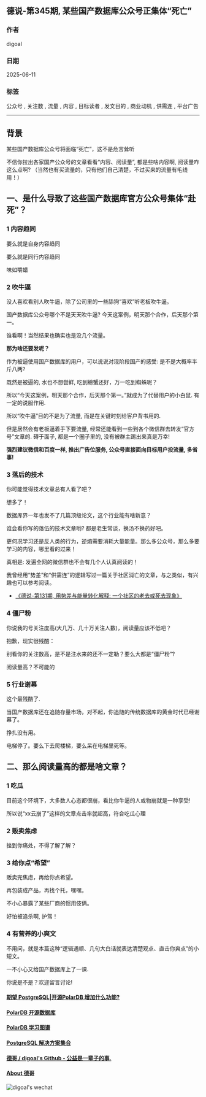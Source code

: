 ## 德说-第345期, 某些国产数据库公众号正集体“死亡”  
                                            
### 作者                                            
digoal                                            
                                            
### 日期                                            
2025-06-11                                          
                                            
### 标签                                            
公众号 , 关注数 , 流量 , 内容 , 目标读者 , 发文目的 , 商业动机 , 供需连 , 平台广告   
                                            
----                                            
                                            
## 背景    
某些国产数据库公众号将面临“死亡”，这不是危言耸听  
  
不信你拉出各家国产公众号的文章看看“内容、阅读量”, 都是些啥内容啊, 阅读量咋这么点啊? （当然也有买流量的，只有他们自己清楚，不过买来的流量有毛线用！）  
  
## 一、是什么导致了这些国产数据库官方公众号集体“赴死”？  
  
  
### 1 内容趋同  
  
要么就是自身内容趋同  
  
要么就是同行内容趋同  
  
味如嚼蜡  
  
  
### 2 吹牛逼  
没人喜欢看别人吹牛逼，除了公司里的一些舔狗“喜欢”听老板吹牛逼。    
  
国产数据库公众号哪个不是天天吹牛逼? 今天这案例，明天那个合作，后天那个第一。  
  
谁看啊！当然结果也确实也是没几个流量。  
  
<b> 那为啥还要发呢？ </b>   
  
作为被逼使用国产数据库的用户，可以说说对现阶段国产的感受: 是不是大概率半斤八两?   
  
既然是被逼的, 水也不想尝鲜, 吃到螃蟹还好，万一吃到蜘蛛呢？  
  
所以“今天这案例，明天那个合作，后天那个第一。”就成为了代替用户的小白鼠. 有一定的说服作用.    
  
所以“吹牛逼”目的不是为了流量, 而是在关键时刻给客户背书用的.   
  
但是居然会有老板逼着手下要流量, 经常还能看到一些到各个微信群去转发“官方号”文章的. 碍于面子, 都是一个圈子里的, 没有被群主踢出来真是万幸!      
  
<b> 强烈建议微信和百度一样, 推出广告位服务, 公众号直接面向目标用户投流量, 多省事! </b>    
  
### 3 落后的技术  
你可能觉得技术文章总有人看了吧？  
  
想多了！  
  
数据库界一年也发不了几篇顶级论文，这个行业能有啥新意？  
  
谁会看你写的落伍的技术文章哟? 都是老生常谈，换汤不换药好吧。  
  
更何况学习还是反人类的行为，逆熵需要消耗大量能量。那么多公众号，那么多要学习的内容，哪里看的过来！  
  
真相是: 发遍全网的微信群也不会有几个人认真阅读的！  
  
我曾经用“势差”和“供需连”的逻辑写过一篇关于社区消亡的文章，与之类似，有兴趣也可以参考阅读。  
- [《德说-第131期, 用势差与能量转化解释: 一个社区的老去或死去现象》](../202209/20220903_01.md)    
  
### 4 僵尸粉  
你说我的号关注度高(大几万、几十万关注人数)，阅读量应该不低吧？  
  
抱歉，现实很残酷：  
  
别看你的关注数高，是不是注水来的还不一定勒？要么大都是“僵尸粉”?   
  
阅读量高？不可能的  
  
  
### 5 行业谢幕  
这个最残酷了.   
  
当国产数据库还在追随存量市场，对不起，你追随的传统数据库的黄金时代已经谢幕了。  
  
挣扎没有用。  
  
电梯停了。要么下去爬楼梯，要么呆在电梯里死等。  
  
  
## 二、那么阅读量高的都是啥文章？  
  
### 1 吃瓜  
  
目前这个环境下，大多数人心态都很崩，看比你牛逼的人或物崩就是一种享受!    
  
所以说“xx云崩了”这样的文章点击率就超高，符合吃瓜心理  
  
### 2 贩卖焦虑  
  
挫到你痛处，不得了解了解？  
  
  
### 3 给你点“希望”  
  
贩卖完焦虑，再给你点希望。  
  
再包装成产品，再找个托，嘿嘿。  
  
不小心暴露了某些厂商的惯用伎俩。  
  
好怕被追杀啊, 护驾！    
  
### 4 有营养的小爽文  
  
不用问，就是本篇这种“逻辑通顺、几句大白话就表达清楚观点、直击你爽点”的小短文。  
  
一不小心又给国产数据库上了一课.    
  
你说是不是？欢迎留言讨论!  
  
  
#### [期望 PostgreSQL|开源PolarDB 增加什么功能?](https://github.com/digoal/blog/issues/76 "269ac3d1c492e938c0191101c7238216")
  
  
#### [PolarDB 开源数据库](https://openpolardb.com/home "57258f76c37864c6e6d23383d05714ea")
  
  
#### [PolarDB 学习图谱](https://www.aliyun.com/database/openpolardb/activity "8642f60e04ed0c814bf9cb9677976bd4")
  
  
#### [PostgreSQL 解决方案集合](../201706/20170601_02.md "40cff096e9ed7122c512b35d8561d9c8")
  
  
#### [德哥 / digoal's Github - 公益是一辈子的事.](https://github.com/digoal/blog/blob/master/README.md "22709685feb7cab07d30f30387f0a9ae")
  
  
#### [About 德哥](https://github.com/digoal/blog/blob/master/me/readme.md "a37735981e7704886ffd590565582dd0")
  
  
![digoal's wechat](../pic/digoal_weixin.jpg "f7ad92eeba24523fd47a6e1a0e691b59")
  
